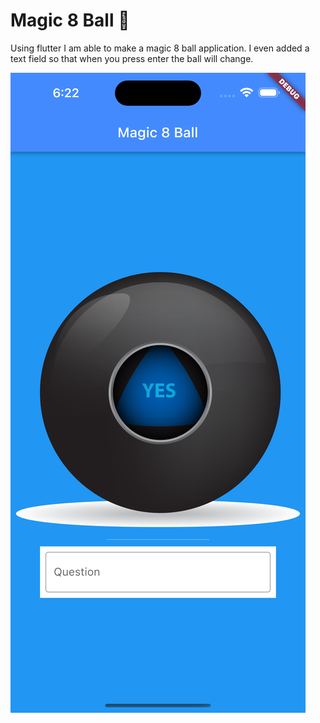 
# Magic 8 Ball 🎱

Using flutter I am able to make a magic 8 ball application. I even added a text field so that when you press enter the ball will change.

<img src="images/sampleIMG.png">